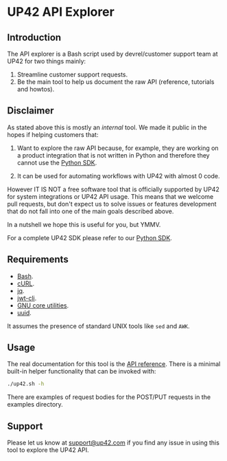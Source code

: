 # UP42 API Explorer

##  Introduction

The API explorer is a Bash script used by devrel/customer support team
at UP42 for two things mainly:

 1. Streamline customer support requests.
 2. Be the main tool to help us document the raw API (reference,
    tutorials and howtos).

## Disclaimer

As stated above this is mostly an _internal_ tool. We made it public
in the hopes if helping customers that:

 1. Want to explore the raw API because, for example, they are working
    on a product integration that is not written in Python and
    therefore they cannot use the [Python SDK](https://sdk.up42.com).

 2. It can be used for automating workflows with UP42 with almost 0
    code.

 However IT IS NOT a free software tool that is officially supported
 by UP42 for system integrations or UP42 API usage. This means that we
 welcome pull requests, but don't expect us to solve issues or features
 development that do not fall into one of the main goals described
 above.

 In a nutshell we hope this is useful for you, but YMMV.

For a complete UP42 SDK please refer to our [Python SDK](https://sdk.up42.com).

## Requirements

 + [Bash](https://en.wikipedia.org/wiki/Bash_(Unix_shell)).
 + [cURL](https://curl.haxx.se).
 + [jq](https://stedolan.github.io/jq/).
 + [jwt-cli](https://github.com/mike-engel/jwt-cli).
 + [GNU core utilities](https://www.gnu.org/software/coreutils/coreutils.html).
 + [uuid](http://www.ossp.org/pkg/lib/uuid/).

It assumes the presence of standard UNIX tools like `sed` and `AWK`.

## Usage

The real documentation for this tool is the [API
reference](https://docs.up42.com/api/index.html). There is a minimal
built-in helper functionality that can be invoked with:

```bash
./up42.sh -h
```

There are examples of request bodies for the POST/PUT requests in the
examples directory.

## Support

Please let us know at [support@up42.com](mailto:support@up42.com) if
you find any issue in using this tool to explore the UP42 API.
